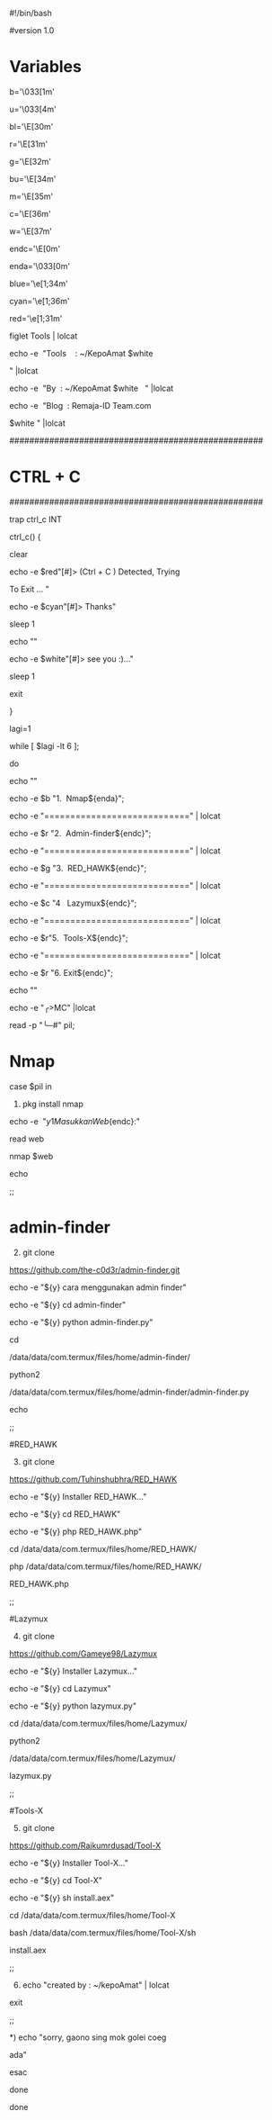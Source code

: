 #!/bin/bash

#version 1.0


# Variables

b='\033[1m'

u='\033[4m'

bl='\E[30m'

r='\E[31m'

g='\E[32m'

bu='\E[34m'

m='\E[35m'

c='\E[36m'

w='\E[37m'

endc='\E[0m'

enda='\033[0m'

blue='\e[1;34m'

cyan='\e[1;36m'

red='\e[1;31m'


figlet Tools | lolcat


echo -e  "Tools    : ~/KepoAmat $white         

" |lolcat

echo -e  "By  : ~/KepoAmat $white   " |lolcat

echo -e  "Blog  : Remaja-ID Team.com 

$white " |lolcat

###################################################

# CTRL + C

###################################################

trap ctrl_c INT

ctrl_c() {

clear

echo -e $red"[#]> (Ctrl + C ) Detected, Trying 

To Exit ... "

echo -e $cyan"[#]> Thanks"

sleep 1

echo ""

echo -e $white"[#]> see you :)..."

sleep 1

exit

}

lagi=1

while [ $lagi -lt 6 ];

do

echo ""

echo -e $b "1.  Nmap${enda}";

echo -e "============================" | lolcat

echo -e $r "2.  Admin-finder${endc}";

echo -e "============================" | lolcat

echo -e $g "3.  RED_HAWK${endc}";

echo -e "============================" | lolcat

echo -e $c "4   Lazymux${endc}";

echo -e "============================" | lolcat

echo -e $r"5.  Tools-X${endc}";

echo -e "============================" | lolcat

echo -e $r "6. Exit${endc}";

echo ""

echo -e "╭>MC" |lolcat

read -p "╰─#" pil;


# Nmap


case $pil in

1) pkg install nmap

echo -e  "${y} {1} Masukkan Web${endc}:"

read web

nmap $web

echo


;;


# admin-finder


2) git clone  

https://github.com/the-c0d3r/admin-finder.git

echo -e "${y} cara menggunakan admin finder"

echo -e "${y} cd admin-finder"

echo -e "${y} python admin-finder.py"

cd 

/data/data/com.termux/files/home/admin-finder/

python2 

/data/data/com.termux/files/home/admin-finder/admin-finder.py

echo


;;


#RED_HAWK


3) git clone 

https://github.com/Tuhinshubhra/RED_HAWK

echo -e "${y} Installer RED_HAWK..."

echo -e "${y} cd RED_HAWK"

echo -e "${y} php RED_HAWK.php"

cd /data/data/com.termux/files/home/RED_HAWK/

php /data/data/com.termux/files/home/RED_HAWK/ 

RED_HAWK.php


;;


#Lazymux


4) git clone 

https://github.com/Gameye98/Lazymux

echo -e "${y} Installer Lazymux..."

echo -e "${y} cd Lazymux"

echo -e "${y} python lazymux.py"

cd /data/data/com.termux/files/home/Lazymux/

python2 

/data/data/com.termux/files/home/Lazymux/ 

lazymux.py


;;


#Tools-X


5) git clone 

https://github.com/Rajkumrdusad/Tool-X

echo -e "${y} Installer Tool-X..."

echo -e "${y} cd Tool-X"

echo -e "${y} sh install.aex"

cd /data/data/com.termux/files/home/Tool-X

bash /data/data/com.termux/files/home/Tool-X/sh 

install.aex


;;



6) echo "created by : ~/kepoAmat" | lolcat

exit

;;


*) echo "sorry, gaono sing mok golei coeg

ada"

esac

done

done
